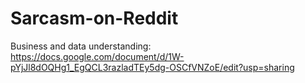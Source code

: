 # Sarcasm-on-Reddit

Business and data understanding:
https://docs.google.com/document/d/1W-pYjJl8dOQHg1_EgQCL3razladTEy5dg-OSCfVNZoE/edit?usp=sharing

